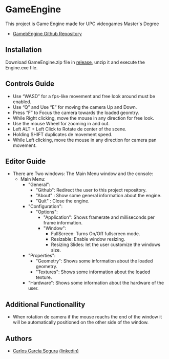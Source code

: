 # GameEngine
This project is Game Engine made  for UPC videogames Master´s Degree

- [GamebEngine Github Repository](https://github.com/carlosgspsp/GameEngine)

## Installation

Download GameEngine.zip file in [release](https://github.com/carlosgspsp/GameEngine/releases), unzip it and execute the Engine.exe file.

## Controls Guide

- Use “WASD” for a fps-like movement and free look around must be enabled.
- Use “Q” and Use “E” for moving the camera Up and Down.
- Press “F” to Focus the camera towards the loaded geomtry.
- While Right clicking, move the mouse in any direction for free look.
- Use the mouse Wheel for zooming in and out.
- Left ALT + Left Click to Rotate de center of the scene.
- Holding SHIFT duplicates de movement speed.
- While Left clicking, move the mouse in any direction for camera pan movement.

## Editor Guide
- There are Two windows: The Main Menu window and the console:
  - Main Menu:
    - "General":
      - "Github": Redirect the user to this project repository.
      - "About" : Show some general information about the engine. 
      - "Quit" : Close the engine.
    - "Configuration":
      - "Options":
        - "Application": Shows framerate and milliseconds per frame information.
        - "Window":
          - FullScreen: Turns On/Off fullscreen mode.
          - Resizable: Enable window resizing.
          - Resizing Slides: let the user customize the windows size.
    - "Properties":
      - "Geometry": Shows some information about the loaded geometry.
      - "Textures": Shows some information about the loaded texture.
    - "Hardware": Shows some information about the hardware of the user.

## Additional Functionallity

- When rotation de camera if the mouse reachs the end of the window it will be automatically positioned on the other side of the window.



## Authors
- [Carlos García Segura](https://github.com/carlosgspsp) [(linkedin)](https://www.linkedin.com/in/carlosgs1999/)
